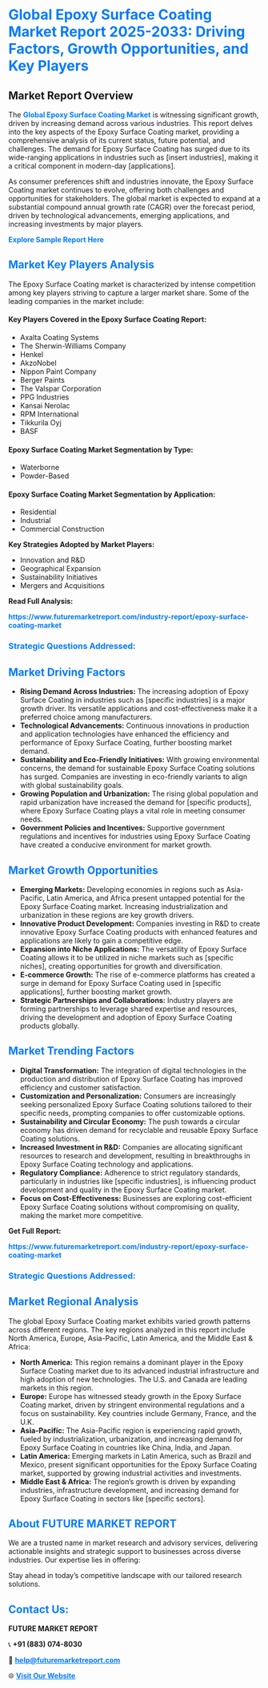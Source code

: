 <h1 style="color: #007BFF;">Global Epoxy Surface Coating Market Report 2025-2033: Driving Factors, Growth Opportunities, and Key Players</h1>

<section id="overview">
<h2>Market Report Overview</h2>
<p>The <a href="https://www.futuremarketreport.com/industry-report/epoxy-surface-coating-market" style="color: #007BFF; text-decoration: none;"><strong>Global Epoxy Surface Coating Market</strong></a> is witnessing significant growth, driven by increasing demand across various industries. This report delves into the key aspects of the Epoxy Surface Coating market, providing a comprehensive analysis of its current status, future potential, and challenges. The demand for Epoxy Surface Coating has surged due to its wide-ranging applications in industries such as [insert industries], making it a critical component in modern-day [applications].</p>
<p>As consumer preferences shift and industries innovate, the Epoxy Surface Coating market continues to evolve, offering both challenges and opportunities for stakeholders. The global market is expected to expand at a substantial compound annual growth rate (CAGR) over the forecast period, driven by technological advancements, emerging applications, and increasing investments by major players.</p>
</section>

<section id="overview">
<p><a href="https://www.futuremarketreport.com/request-sample/reportId=97907" style="color: #007BFF; text-decoration: none;"><strong>Explore Sample Report Here</strong></a></p>
</section>

<section id="key-players">
<h2 style="color: #007BFF;">Market Key Players Analysis</h2>
<p>The Epoxy Surface Coating market is characterized by intense competition among key players striving to capture a larger market share. Some of the leading companies in the market include:</p>
<h4>Key Players Covered in the Epoxy Surface Coating Report:</h4>
<ul><li>Axalta Coating Systems</li><li>The Sherwin-Williams Company</li><li>Henkel</li><li>AkzoNobel</li><li>Nippon Paint Company</li><li>Berger Paints</li><li>The Valspar Corporation</li><li>PPG Industries</li><li>Kansai Nerolac</li><li>RPM International</li><li>Tikkurila Oyj</li><li>BASF</li></ul>
<h4>Epoxy Surface Coating Market Segmentation by Type:</h4>
<ul><li>Waterborne</li><li>Powder-Based</li></ul>

<h4>Epoxy Surface Coating Market Segmentation by Application:</h4>
<ul><li>Residential</li><li>Industrial</li><li>Commercial Construction</li></ul>
<p><strong>Key Strategies Adopted by Market Players:</strong></p>
<ul>
<li>Innovation and R&D</li>
<li>Geographical Expansion</li>
<li>Sustainability Initiatives</li>
<li>Mergers and Acquisitions</li>
</ul>
</section>

<section>
<p><strong>Read Full Analysis: </strong></p><a href="https://www.futuremarketreport.com/industry-report/epoxy-surface-coating-market" style="color: #007BFF; text-decoration: none;"><strong>https://www.futuremarketreport.com/industry-report/epoxy-surface-coating-market</strong></a>
<h3 style="color: #007BFF;">Strategic Questions Addressed:</h3>
</section>

<section id="driving-factors">
<h2 style="color: #007BFF;">Market Driving Factors</h2>
<ul>
<li><strong>Rising Demand Across Industries:</strong> The increasing adoption of Epoxy Surface Coating in industries such as [specific industries] is a major growth driver. Its versatile applications and cost-effectiveness make it a preferred choice among manufacturers.</li>
<li><strong>Technological Advancements:</strong> Continuous innovations in production and application technologies have enhanced the efficiency and performance of Epoxy Surface Coating, further boosting market demand.</li>
<li><strong>Sustainability and Eco-Friendly Initiatives:</strong> With growing environmental concerns, the demand for sustainable Epoxy Surface Coating solutions has surged. Companies are investing in eco-friendly variants to align with global sustainability goals.</li>
<li><strong>Growing Population and Urbanization:</strong> The rising global population and rapid urbanization have increased the demand for [specific products], where Epoxy Surface Coating plays a vital role in meeting consumer needs.</li>
<li><strong>Government Policies and Incentives:</strong> Supportive government regulations and incentives for industries using Epoxy Surface Coating have created a conducive environment for market growth.</li>
</ul>
</section>

<section id="growth-opportunities">
<h2 style="color: #007BFF;">Market Growth Opportunities</h2>
<ul>
<li><strong>Emerging Markets:</strong> Developing economies in regions such as Asia-Pacific, Latin America, and Africa present untapped potential for the Epoxy Surface Coating market. Increasing industrialization and urbanization in these regions are key growth drivers.</li>
<li><strong>Innovative Product Development:</strong> Companies investing in R&D to create innovative Epoxy Surface Coating products with enhanced features and applications are likely to gain a competitive edge.</li>
<li><strong>Expansion into Niche Applications:</strong> The versatility of Epoxy Surface Coating allows it to be utilized in niche markets such as [specific niches], creating opportunities for growth and diversification.</li>
<li><strong>E-commerce Growth:</strong> The rise of e-commerce platforms has created a surge in demand for Epoxy Surface Coating used in [specific applications], further boosting market growth.</li>
<li><strong>Strategic Partnerships and Collaborations:</strong> Industry players are forming partnerships to leverage shared expertise and resources, driving the development and adoption of Epoxy Surface Coating products globally.</li>
</ul>
</section>

<section id="trending-factors">
<h2 style="color: #007BFF;">Market Trending Factors</h2>
<ul>
<li><strong>Digital Transformation:</strong> The integration of digital technologies in the production and distribution of Epoxy Surface Coating has improved efficiency and customer satisfaction.</li>
<li><strong>Customization and Personalization:</strong> Consumers are increasingly seeking personalized Epoxy Surface Coating solutions tailored to their specific needs, prompting companies to offer customizable options.</li>
<li><strong>Sustainability and Circular Economy:</strong> The push towards a circular economy has driven demand for recyclable and reusable Epoxy Surface Coating solutions.</li>
<li><strong>Increased Investment in R&D:</strong> Companies are allocating significant resources to research and development, resulting in breakthroughs in Epoxy Surface Coating technology and applications.</li>
<li><strong>Regulatory Compliance:</strong> Adherence to strict regulatory standards, particularly in industries like [specific industries], is influencing product development and quality in the Epoxy Surface Coating market.</li>
<li><strong>Focus on Cost-Effectiveness:</strong> Businesses are exploring cost-efficient Epoxy Surface Coating solutions without compromising on quality, making the market more competitive.</li>
</ul>
</section>

<section>
<p><strong>Get Full Report: </strong></p><a href="https://www.futuremarketreport.com/industry-report/epoxy-surface-coating-market" style="color: #007BFF; text-decoration: none;"><strong>https://www.futuremarketreport.com/industry-report/epoxy-surface-coating-market</strong></a>
<h3 style="color: #007BFF;">Strategic Questions Addressed:</h3>
</section>


<section id="regional-analysis">
<h2 style="color: #007BFF;">Market Regional Analysis</h2>
<p>The global Epoxy Surface Coating market exhibits varied growth patterns across different regions. The key regions analyzed in this report include North America, Europe, Asia-Pacific, Latin America, and the Middle East & Africa:</p>
<ul>
<li><strong>North America:</strong> This region remains a dominant player in the Epoxy Surface Coating market due to its advanced industrial infrastructure and high adoption of new technologies. The U.S. and Canada are leading markets in this region.</li>
<li><strong>Europe:</strong> Europe has witnessed steady growth in the Epoxy Surface Coating market, driven by stringent environmental regulations and a focus on sustainability. Key countries include Germany, France, and the U.K.</li>
<li><strong>Asia-Pacific:</strong> The Asia-Pacific region is experiencing rapid growth, fueled by industrialization, urbanization, and increasing demand for Epoxy Surface Coating in countries like China, India, and Japan.</li>
<li><strong>Latin America:</strong> Emerging markets in Latin America, such as Brazil and Mexico, present significant opportunities for the Epoxy Surface Coating market, supported by growing industrial activities and investments.</li>
<li><strong>Middle East & Africa:</strong> The region’s growth is driven by expanding industries, infrastructure development, and increasing demand for Epoxy Surface Coating in sectors like [specific sectors].</li>
</ul>
</section>

<footer>
<h2 style="color: #007BFF;">About FUTURE MARKET REPORT</h2>
<p>We are a trusted name in market research and advisory services, delivering actionable insights and strategic support to businesses across diverse industries. Our expertise lies in offering:</p>

<p>Stay ahead in today’s competitive landscape with our tailored research solutions.</p>

<h2 style="color: #007BFF;">Contact Us:</h2>
<p><strong>FUTURE MARKET REPORT</strong></p>
<p>📞 <strong>+91 (883) 074-8030</strong></p>
<p>📧 <strong><a href="mailto:help@futuremarketreport.com" style="color: #007BFF;">help@futuremarketreport.com</a></strong></p>
<p>🌐 <strong><a href="https://www.futuremarketreport.com/" style="color: #007BFF;">Visit Our Website</a></strong></p>
</footer>
